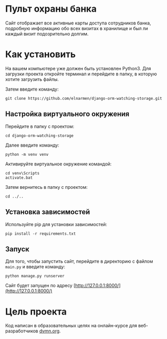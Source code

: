# Пульт охраны банка
Сайт отображает все активные карты доступа сотрудников банка, подробную информацию обо всех визитах в хранилище и был ли каждый визит подозрительно долгим.

# Как установить
На вашем компьютере уже должен быть установлен Python3. Для загрузки проекта откройте терминал и перейдите в папку, в которую хотите загрузить файлы.

Затем введите команду:
```
git clone https://github.com/elnarmen/django-orm-watching-storage.git
```
## Настройка виртуального окружения
Перейдите в папку с проектом:
```
cd django-orm-watching-storage
```
Далее введите команду:
```
python -m venv venv
```
Активируйте виртуальное окружение командой:
```
cd venv\Scripts
activate.bat
```
Затем вернитесь в папку с проектом:
```
cd ../..
```
## Установка зависимостей
Используйте pip для установки зависимостей:

   ```
   pip install -r requirements.txt
   ```
   
## Запуск
Для того, чтобы запустить сайт, перейдите в директорию с файлом `main.py` и введите команду:
```
python manage.py runserver
```
Cайт будет запущен по адресу [http://127.0.0.1:8000/](http://127.0.0.1:8000/)
# Цель проекта
Код написан в образовательных целях на онлайн-курсе для веб-разработчиков [dvmn.org](https://dvmn.org/).
